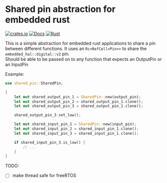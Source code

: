 # Shared pin abstraction for embedded rust

[![crates.io](https://img.shields.io/crates/v/shared-pin.svg)](https://crates.io/crates/shared-pin)
[![Docs](https://docs.rs/shared-pin/badge.svg)](https://docs.rs/shared-pin)
[![Rust](https://github.com/hacknus/shared-pin-rs/actions/workflows/rust.yml/badge.svg)](https://github.com/hacknus/shared-pin-rs/actions/workflows/rust.yml)

This is a simple abstraction for embedded rust applications to share a pin between different functions.
It uses an `Rc<RefCell<Pin>>` to share the `embedded_hal::digital::v2` pin.  
Should be able to be passed on to any function that expects an OutputPin or an InputPin

  
Example:
```rust
use shared_pin::SharedPin;

{
    let mut shared_output_pin_1 = SharedPin::new(output_pin);
    let mut shared_output_pin_2 = shared_output_pin_1.clone();
    let mut shared_output_pin_3 = shared_output_pin_1.clone();

    shared_output_pin_3.set_low();

    let mut shared_input_pin_1 = SharedPin::new(input_pin);
    let mut shared_input_pin_2 = shared_input_pin_1.clone();
    let mut shared_input_pin_3 = shared_input_pin_1.clone();

    if shared_input_pin_3.is_low() {
        // ...
    }
}
```

TODO:
- [ ] make thread safe for freeRTOS

